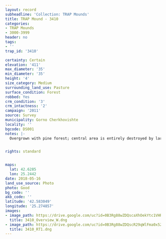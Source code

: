 ```yaml
---
layout: record
subheadline: 'Collection: TRAP Mounds'
title: TRAP Mound - 3410
categories:
- TRAP Mounds
- 3000-3999
header: no
tags:
- ''
trap_id: '3410'

certainty: Certain
elevation: '411'
max_diameter: '35'
min_diameter: '35'
height: '4'
size_category: Medium
surrounding_land_use: Pasture
surface_condition: Forest
robbed: Yes
crm_condition: '3'
crm_intactness: '2'
campaign: '2011'
source: Survey
municipality: Gorno Cherkhovishte
locality: ''
bgcode: DS001
notes: |-
  Overgrown with pine forest; central area is entirely destroyed by large robbers' trench (12x20x3); sandy soil and small stones on top;.


rights: standard


maps:
  lat: 42.6285
  lon: 25.2442
date: 2018-05-16
land_use_source: Photo
photo: Good
bg_code: ''
akb_code: ''
latitude: '42.583049'
longitude: '25.274857'
images:
- image_path: https://drive.google.com/uc?id=0B3Rg88wZDQscaXhOekYtc1VHRFE
  title: 3410_Overview_W.dng
- image_path: https://drive.google.com/uc?id=0B3Rg88wZDQscR29qWlFma0x5ZmM
  title: 3410_RT1.dng
---
```

